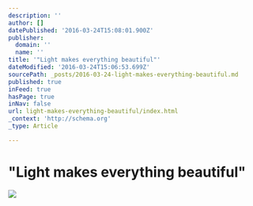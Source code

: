 ```yaml
---
description: ''
author: []
datePublished: '2016-03-24T15:08:01.900Z'
publisher:
  domain: ''
  name: ''
title: '"Light makes everything beautiful"'
dateModified: '2016-03-24T15:06:53.699Z'
sourcePath: _posts/2016-03-24-light-makes-everything-beautiful.md
published: true
inFeed: true
hasPage: true
inNav: false
url: light-makes-everything-beautiful/index.html
_context: 'http://schema.org'
_type: Article

---
```

# "Light makes everything beautiful"
![](https://the-grid-user-content.s3-us-west-2.amazonaws.com/65b012ea-3630-47ff-9ca9-49f31846dd35.png)
